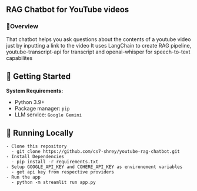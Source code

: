 ## RAG Chatbot for YouTube videos
### 📍Overview
That chatbot helps you ask questions about the contents of a youtube video just by inputting a link to the video
It uses LangChain to create RAG pipeline, youtube-transcript-api for transcript and openai-whisper for speech-to-text capabilites

## 🚀 Getting Started

**System Requirements:**

  - Python 3.9+
  - Package manager: `pip`
  - LLM service: `Google Gemini`
  
## 🤖 Running Locally

    - Clone this repository
      - git clone https://github.com/cs7-shrey/youtube-rag-chatbot.git
    - Install Dependencies
      - pip install -r requirements.txt
    - Setup GOOGLE_API_KEY and COHERE_API_KEY as environement variables
      - get api key from respective providers
    - Run the app
      - python -m streamlit run app.py
